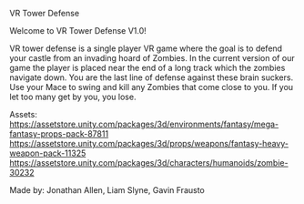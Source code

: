 VR Tower Defense


Welcome to VR Tower Defense V1.0!

VR tower defense is a single player VR game where the goal is to defend your castle from an invading hoard of Zombies. In the current version of our game the player is placed near the end of a long track which the zombies navigate down. You are the last line of defense against these brain suckers. Use your Mace to swing and kill any Zombies that come close to you. If you let too many get by you, you lose.

Assets:
https://assetstore.unity.com/packages/3d/environments/fantasy/mega-fantasy-props-pack-87811
https://assetstore.unity.com/packages/3d/props/weapons/fantasy-heavy-weapon-pack-11325
https://assetstore.unity.com/packages/3d/characters/humanoids/zombie-30232

Made by:
Jonathan Allen, Liam Slyne, Gavin Frausto
